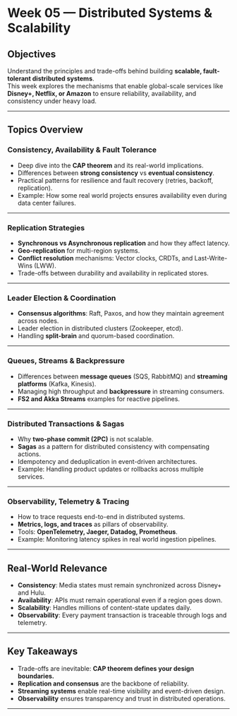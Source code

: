 # Week 05 — Distributed Systems & Scalability

## Objectives
Understand the principles and trade-offs behind building **scalable, fault-tolerant distributed systems**.  
This week explores the mechanisms that enable global-scale services like **Disney+, Netflix, or Amazon** to ensure reliability, availability, and consistency under heavy load.

---

## Topics Overview

### Consistency, Availability & Fault Tolerance
- Deep dive into the **CAP theorem** and its real-world implications.  
- Differences between **strong consistency** vs **eventual consistency**.  
- Practical patterns for resilience and fault recovery (retries, backoff, replication).  
- Example: How some real world projects ensures availability even during data center failures.

---

### Replication Strategies
- **Synchronous vs Asynchronous replication** and how they affect latency.  
- **Geo-replication** for multi-region systems.  
- **Conflict resolution** mechanisms: Vector clocks, CRDTs, and Last-Write-Wins (LWW).  
- Trade-offs between durability and availability in replicated stores.

---

### Leader Election & Coordination
- **Consensus algorithms**: Raft, Paxos, and how they maintain agreement across nodes.  
- Leader election in distributed clusters (Zookeeper, etcd).  
- Handling **split-brain** and quorum-based coordination.  

---

### Queues, Streams & Backpressure
- Differences between **message queues** (SQS, RabbitMQ) and **streaming platforms** (Kafka, Kinesis).  
- Managing high throughput and **backpressure** in streaming consumers.  
- **FS2 and Akka Streams** examples for reactive pipelines.

---

### Distributed Transactions & Sagas
- Why **two-phase commit (2PC)** is not scalable.  
- **Sagas** as a pattern for distributed consistency with compensating actions.  
- Idempotency and deduplication in event-driven architectures.  
- Example: Handling product updates or rollbacks across multiple services.

---

### Observability, Telemetry & Tracing
- How to trace requests end-to-end in distributed systems.  
- **Metrics, logs, and traces** as pillars of observability.  
- Tools: **OpenTelemetry, Jaeger, Datadog, Prometheus**.  
- Example: Monitoring latency spikes in real world ingestion pipelines.

---

## Real-World Relevance
- **Consistency**: Media states must remain synchronized across Disney+ and Hulu.  
- **Availability**: APIs must remain operational even if a region goes down.  
- **Scalability**:  Handles millions of content-state updates daily.  
- **Observability**: Every payment transaction is traceable through logs and telemetry.

---

## Key Takeaways
- Trade-offs are inevitable: **CAP theorem defines your design boundaries.**  
- **Replication and consensus** are the backbone of reliability.  
- **Streaming systems** enable real-time visibility and event-driven design.  
- **Observability** ensures transparency and trust in distributed operations.

---